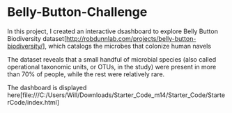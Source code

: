 # Belly-Button-Challenge
In this project, I created an interactive dsashboard to explore Belly Button Biodiversity dataset[http://robdunnlab.com/projects/belly-button-biodiversity/], which catalogs the microbes that colonize human navels

The dataset reveals that a small handful of microbial species (also called operational taxonomic units, or OTUs, in the study) were present in more than 70% of people, while the rest were relatively rare.

The dashboard is displayed here[file:///C:/Users/Will/Downloads/Starter_Code_m14/Starter_Code/StarterCode/index.html]

